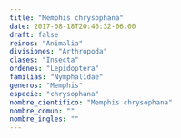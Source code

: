 ```yaml
---
title: "Memphis chrysophana"
date: 2017-08-18T20:46:32-06:00
draft: false
reinos: "Animalia"
divisiones: "Arthropoda"
clases: "Insecta"
ordenes: "Lepidoptera"
familias: "Nymphalidae"
generos: "Memphis"
especie: "chrysophana"
nombre_cientifico: "Memphis chrysophana"
nombre_comun: ""
nombre_ingles: ""
---
```


